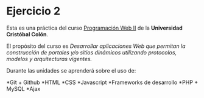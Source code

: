 # Ejercicio 2

Esta es una práctica del curso [Programación Web II](#) de la **Universidad Cristóbal Colón**.

El propósito del curso es *Desarrollar aplicaciones Web que permitan la construcción de portales y/o sitios dinámicos utilizando protocolos, modelos y arquitecturas vigentes.* 

Durante las unidades se aprenderá sobre el uso de:

*Git + Github
*HTML
*CSS
*Javascript
*Frameworks de desarrollo
*PHP + MySQL
*Ajax
